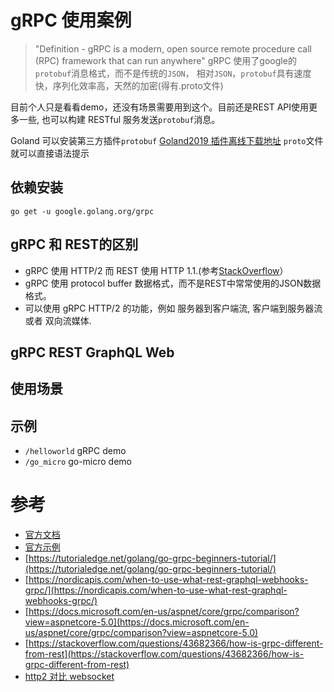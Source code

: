 # gRPC 使用案例

> "Definition - gRPC is a modern, open source remote procedure call (RPC) framework that can run anywhere"
> gRPC 使用了google的`protobuf`消息格式，而不是传统的`JSON`， 相对`JSON`，`protobuf`具有速度快，序列化效率高，天然的加密(得有.proto文件)

目前个人只是看看demo，还没有场景需要用到这个。目前还是REST API使用更多一些, 也可以构建 RESTful 服务发送`protobuf`消息。

Goland 可以安装第三方插件`protobuf` [Goland2019 插件离线下载地址](https://github.com/ksprojects/protobuf-jetbrains-plugin/releases)
`proto`文件就可以直接语法提示

## 依赖安装

```shell
go get -u google.golang.org/grpc
```


## gRPC 和 REST的区别

- gRPC 使用 HTTP/2 而 REST 使用 HTTP 1.1.(参考[StackOverflow](https://stackoverflow.com/questions/43682366/how-is-grpc-different-from-rest)）
- gRPC 使用 protocol buffer 数据格式，而不是REST中常常使用的JSON数据格式。
- 可以使用 gRPC HTTP/2 的功能，例如 服务器到客户端流, 客户端到服务器流 或者 双向流媒体.


## gRPC REST GraphQL Web

## 使用场景

## 示例
- `/helloworld` gRPC demo
- `/go_micro` go-micro demo 


# 参考

- [官方文档](https://grpc.io/docs/languages/go/quickstart/)
- [官方示例](https://github.com/grpc/grpc-go/tree/master/examples/helloworld)
- [https://tutorialedge.net/golang/go-grpc-beginners-tutorial/](https://tutorialedge.net/golang/go-grpc-beginners-tutorial/)
- [https://nordicapis.com/when-to-use-what-rest-graphql-webhooks-grpc/](https://nordicapis.com/when-to-use-what-rest-graphql-webhooks-grpc/)
- [https://docs.microsoft.com/en-us/aspnet/core/grpc/comparison?view=aspnetcore-5.0](https://docs.microsoft.com/en-us/aspnet/core/grpc/comparison?view=aspnetcore-5.0)
- [https://stackoverflow.com/questions/43682366/how-is-grpc-different-from-rest](https://stackoverflow.com/questions/43682366/how-is-grpc-different-from-rest)
- [http2 对比 websocket](https://stackoverflow.com/questions/28582935/does-http-2-make-websockets-obsolete)
